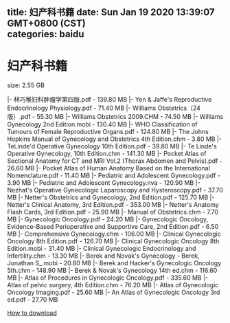 
title: 妇产科书籍
date: Sun Jan 19 2020 13:39:07 GMT+0800 (CST)    
categories: baidu
---

# 妇产科书籍
size: 2.55 GB
 
 
|- 林巧稚妇科肿瘤学第四版.pdf - 139.80 MB
|- Yen & Jaffe's Reproductive Endocrinology Physiology.pdf - 71.40 MB
|- Williams Obstetrics（24版）.pdf - 55.30 MB
|- Williams Obstetrics 2009.CHM - 74.50 MB
|- Williams Gynecology 2nd Edition.mobi - 130.40 MB
|- WHO Classification of Tumours of Female Reproductive Organs.pdf - 124.80 MB
|- The Johns Hopkins Manual of Gynecology and Obstetrics 4th Edition.chm - 3.80 MB
|- TeLinde'd Operative Gynecology 10th Edition.pdf - 39.80 MB
|- Te Linde's Operative Gynecology, 10th Edition.chm - 141.30 MB
|- Pocket Atlas of Sectional Anatomy for CT and MRI Vol.2 (Thorax Abdomen and Pelvis).pdf - 26.60 MB
|- Pocket Atlas of Human Anatomy Based on the International Nomenclature.pdf - 11.40 MB
|- Pediatric and Adolescent Gynecology.pdf - 3.90 MB
|- Pediatric and Adolescent Gynecology.nva - 120.90 MB
|- Nezhat's Operative Gynecologic Laparoscopy and Hysteroscopy.pdf - 37.70 MB
|- Netter's Obstetrics and Gynecology, 2nd Edition.pdf - 125.70 MB
|- Netter's Clinical Anatomy, 3rd Edition.pdf - 353.00 MB
|- Netter's Anatomy Flash Cards, 3rd Edition.pdf - 25.90 MB
|- Manual of Obstetrics.chm - 7.70 MB
|- Gynecologic Oncology.pdf - 24.20 MB
|- Gynecologic Oncology, Evidence-Based Perioperative and Supportive Care, 2nd Edition.pdf - 6.50 MB
|- Comprehensive Gynecology.chm - 106.00 MB
|- Clinical Gynecologic Oncology 8th Edition.pdf - 126.70 MB
|- Clinical Gynecologic Oncology 8th Edition.mobi - 31.40 MB
|- Clinical Gynecologic Endocrinology and Infertility.chm - 13.30 MB
|- Berek and Novak's Gynecology - Berek, Jonathan S_.mobi - 20.80 MB
|- Berek and Hacker's Gynecologic Oncology 5th.chm - 148.90 MB
|- Berek & Novak's Gynecology 14th ed.chm - 116.60 MB
|- Atlas of Procedures in Gynecologic Oncology.pdf - 335.60 MB
|- Atlas of pelvic surgery, 4th Edition.chm - 76.20 MB
|- Atlas of Gynecologic Oncology Imaging.pdf - 25.60 MB
|- An Atlas of Gynecologic Oncology 3rd ed.pdf - 27.70 MB

[How to download](https://bpcam.bemobtrk.com/go/2ceec3aa-1ca2-46d6-b9ff-aaa5c184517c?jno=4855)